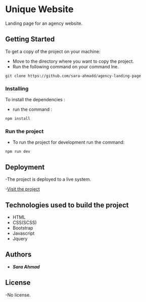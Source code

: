 # Unique Website

Landing page for an agency website.

## Getting Started

To get a copy of the project on your machine:

- Move to the directory where you want to copy the project.
- Run the following command on your command lne.

```
git clone https://github.com/sara-ahmadd/agency-landing-page
```

### Installing

To install the dependencies :

- run the command :

```
npm install
```

### Run the project

- To run the project for development run the command:

```
npm run dev
```

## Deployment

-The project is deployed to a live system.

-[Visit the project](https://agency-landing-page-sara-app.vercel.app/)

## Technologies used to build the project

- HTML
- CSS(SCSS)
- Bootstrap
- Javascript
- Jquery

## Authors

- **_Sara Ahmad_**

## License

-No license.
